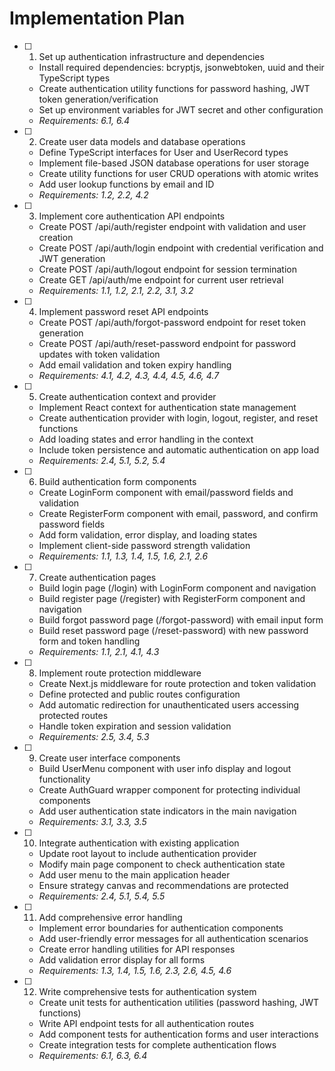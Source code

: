 # Implementation Plan

- [ ] 1. Set up authentication infrastructure and dependencies
  - Install required dependencies: bcryptjs, jsonwebtoken, uuid and their TypeScript types
  - Create authentication utility functions for password hashing, JWT token generation/verification
  - Set up environment variables for JWT secret and other configuration
  - _Requirements: 6.1, 6.4_

- [ ] 2. Create user data models and database operations
  - Define TypeScript interfaces for User and UserRecord types
  - Implement file-based JSON database operations for user storage
  - Create utility functions for user CRUD operations with atomic writes
  - Add user lookup functions by email and ID
  - _Requirements: 1.2, 2.2, 4.2_

- [ ] 3. Implement core authentication API endpoints
  - Create POST /api/auth/register endpoint with validation and user creation
  - Create POST /api/auth/login endpoint with credential verification and JWT generation
  - Create POST /api/auth/logout endpoint for session termination
  - Create GET /api/auth/me endpoint for current user retrieval
  - _Requirements: 1.1, 1.2, 2.1, 2.2, 3.1, 3.2_

- [ ] 4. Implement password reset API endpoints
  - Create POST /api/auth/forgot-password endpoint for reset token generation
  - Create POST /api/auth/reset-password endpoint for password updates with token validation
  - Add email validation and token expiry handling
  - _Requirements: 4.1, 4.2, 4.3, 4.4, 4.5, 4.6, 4.7_

- [ ] 5. Create authentication context and provider
  - Implement React context for authentication state management
  - Create authentication provider with login, logout, register, and reset functions
  - Add loading states and error handling in the context
  - Include token persistence and automatic authentication on app load
  - _Requirements: 2.4, 5.1, 5.2, 5.4_

- [ ] 6. Build authentication form components
  - Create LoginForm component with email/password fields and validation
  - Create RegisterForm component with email, password, and confirm password fields
  - Add form validation, error display, and loading states
  - Implement client-side password strength validation
  - _Requirements: 1.1, 1.3, 1.4, 1.5, 1.6, 2.1, 2.6_

- [ ] 7. Create authentication pages
  - Build login page (/login) with LoginForm component and navigation
  - Build register page (/register) with RegisterForm component and navigation
  - Build forgot password page (/forgot-password) with email input form
  - Build reset password page (/reset-password) with new password form and token handling
  - _Requirements: 1.1, 2.1, 4.1, 4.3_

- [ ] 8. Implement route protection middleware
  - Create Next.js middleware for route protection and token validation
  - Define protected and public routes configuration
  - Add automatic redirection for unauthenticated users accessing protected routes
  - Handle token expiration and session validation
  - _Requirements: 2.5, 3.4, 5.3_

- [ ] 9. Create user interface components
  - Build UserMenu component with user info display and logout functionality
  - Create AuthGuard wrapper component for protecting individual components
  - Add user authentication state indicators in the main navigation
  - _Requirements: 3.1, 3.3, 3.5_

- [ ] 10. Integrate authentication with existing application
  - Update root layout to include authentication provider
  - Modify main page component to check authentication state
  - Add user menu to the main application header
  - Ensure strategy canvas and recommendations are protected
  - _Requirements: 2.4, 5.1, 5.4, 5.5_

- [ ] 11. Add comprehensive error handling
  - Implement error boundaries for authentication components
  - Add user-friendly error messages for all authentication scenarios
  - Create error handling utilities for API responses
  - Add validation error display for all forms
  - _Requirements: 1.3, 1.4, 1.5, 1.6, 2.3, 2.6, 4.5, 4.6_

- [ ] 12. Write comprehensive tests for authentication system
  - Create unit tests for authentication utilities (password hashing, JWT functions)
  - Write API endpoint tests for all authentication routes
  - Add component tests for authentication forms and user interactions
  - Create integration tests for complete authentication flows
  - _Requirements: 6.1, 6.3, 6.4_